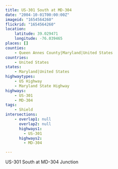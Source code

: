 ```yaml
---
title: US-301 South at MD-304
date: "2004-10-01T00:00:00Z"
imageid: "1654564260"
flickrid: "1654564260"
location:
    latitude: 39.029471
    longitude: -76.039465
places: []
counties:
    - Queen Annes County|Maryland|United States
countries:
    - United States
states:
    - Maryland|United States
highwaytypes:
    - US Highway
    - Maryland State Highway
highways:
    - US-301
    - MD-304
tags:
    - Shield
intersections:
    - overlap1: null
      overlap2: null
      highways1:
        - US-301
      highways2:
        - MD-304

---
```

US-301 South at MD-304 Junction
